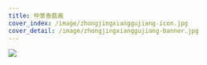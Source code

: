 ```yaml
---
title: 仲景香菇酱
cover_index: /image/zhongjingxianggujiang-icon.jpg
cover_detail: /image/zhongjingxianggujiang-banner.jpg
---
```


![][1]


[1]: /image/zhongjingxianggujiang.jpg